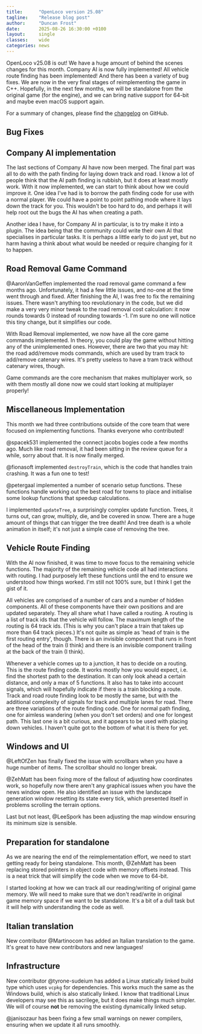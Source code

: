 ```yaml
---
title:      "OpenLoco version 25.08"
tagline:    "Release blog post"
author:     "Duncan Frost"
date:       2025-08-26 16:30:00 +0100
layout:     single
classes:    wide
categories: news
---
```


OpenLoco v25.08 is out! We have a huge amount of behind the scenes changes for this month.
Company AI is now fully implemented! All vehicle route finding has been implemented! And there
has been a variety of bug fixes. We are now in the very final stages of reimplementing the game
in C++. Hopefully, in the next few months, we will be standalone from the original game (for the
engine), and we can bring native support for 64-bit and maybe even macOS support again.

For a summary of changes, please find the
[changelog](https://github.com/OpenLoco/OpenLoco/releases/tag/v25.07) on GitHub.

## Bug Fixes

## Company AI implementation

The last sections of Company AI have now been merged. The final part was all to do with the path
finding for laying down track and road. I know a lot of people think that the AI path finding is
rubbish, but it does at least mostly work. With it now implemented, we can start to think about how
we could improve it. One idea I've had is to borrow the path finding code for use with a normal
player. We could have a point to point pathing mode where it lays down the track for you. This
wouldn't be too hard to do, and perhaps it will help root out the bugs the AI has when creating a
path.

Another idea I have, for Company AI in particular, is to try make it into a plugin. The idea being
that the community could write their own AI that specialises in particular tasks. It is perhaps
a little early to do just yet, but no harm having a think about what would be needed or require
changing for it to happen.

## Road Removal Game Command

@AaronVanGeffen implemented the road removal game command a few months ago. Unfortunately, it had
a few little issues, and no-one at the time went through and fixed. After finishing the AI, I
was free to fix the remaining issues. There wasn't anything too revolutionary in the code, but we
did make a very very minor tweak to the road removal cost calculation: it now rounds towards 0
instead of rounding towards -1. I'm sure no one will notice this tiny change, but it simplifies our
code.

With Road Removal implemented, we now have all the core game commands implemented. In theory, you
could play the game without hitting any of the unimplemented ones. However, there are two that you may
hit: the road add/remove mods commands, which are used by tram track to add/remove catenary wires. It's
pretty useless to have a tram track without catenary wires, though.

Game commands are the core mechanism that makes multiplayer work, so with them mostly all done
now we could start looking at multiplayer properly!

## Miscellaneous Implementation

This month we had three contributions outside of the core team that were focused on implementing
functions. Thanks everyone who contributed!

@spacek531 implemented the connect jacobs bogies code a few months ago. Much like road removal, it
had been sitting in the review queue for a while, sorry about that. It is now finally merged.

@fionasoft implemented `destroyTrain`, which is the code that handles train crashing. It was a fun
one to test!

@petergaal implemented a number of scenario setup functions. These functions handle working out the
best road for towns to place and initialise some lookup functions that speedup calculations.

I implemented `updateTree`, a surprisingly complex update function. Trees, it turns out, can grow,
multiply, die, and be covered in snow. There are a huge amount of things that can trigger the tree
death! And tree death is a whole animation in itself; it's not just a simple case of removing the
tree.

## Vehicle Route Finding

With the AI now finished, it was time to move focus to the remaining vehicle functions. The majority
of the remaining vehicle code all had interactions with routing. I had purposely left these
functions until the end to ensure we understood how things worked. I'm still not 100% sure, but I
think I get the gist of it.

All vehicles are comprised of a number of cars and a number of hidden components. All of these 
components have their own positions and are updated separately. They all share what I have called
a routing. A routing is a list of track ids that the vehicle will follow. The maximum length of the
routing is 64 track ids. (This is why you can't place a train that takes up more than 64 track
pieces.) It's not quite as simple as 'head of train is the first routing entry', though. There is an
invisible component that runs in front of the head of the train (I think) and there is an invisible
component trailing at the back of the train (I think).

Whenever a vehicle comes up to a junction, it has to decide on a routing. This is the route finding
code. It works mostly how you would expect, i.e. find the shortest path to the destination. It can
only look ahead a certain distance, and only a max of 5 functions. It also has to take into account
signals, which will hopefully indicate if there is a train blocking a route. Track and road route
finding look to be mostly the same, but with the additional complexity of signals for track and
multiple lanes for road. There are three variations of the route finding code. One for normal path
finding, one for aimless wandering (when you don't set orders) and one for longest path. This last
one is a bit curious, and it appears to be used with placing down vehicles. I haven't quite got to
the bottom of what it is there for yet.

## Windows and UI

@LeftOfZen has finally fixed the issue with scrollbars when you have a huge number of items. The
scrollbar should no longer break.

@ZehMatt has been fixing more of the fallout of adjusting how coordinates work, so hopefully now
there aren't any graphical issues when you have the news window open.
He also identified an issue with the landscape generation window resetting its state every tick,
which presented itself in problems scrolling the terrain options.

Last but not least, @LeeSpork has been adjusting the map window ensuring its minimum size is sensible.

## Preparation for standalone

As we are nearing the end of the reimplementation effort, we need to start getting ready for being standalone.
This month, @ZehMatt has been replacing stored pointers in object code with memory offsets instead.
This is a neat trick that will simplify the code when we move to 64-bit.

I started looking at how we can track all our reading/writing of original game memory. We will need to make sure
that we don't read/write in original game memory space if we want to be standalone. It's a bit of a dull task
but it will help with understanding the code as well.

## Italian translation

New contributor @Martinocom has added an Italian translation to the game. It's great to have new
contributors and new languages!

## Infrastructure

New contributor @tyrone-sudeium has added a Linux statically linked build type which uses `vcpkg` for
dependencies. This works much the same as the Windows build, which is also statically linked. I know
that traditional Linux developers may see this as sacrilege, but it does make things much simpler.
We will of course **not** be removing the existing dynamically linked setup.

@janisozaur has been fixing a few small warnings on newer compilers, ensuring when we update it all
runs smoothly.
